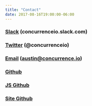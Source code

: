 ```yaml
---
title: "Contact"
date: 2017-08-16T19:00:00-06:00
---
```


### <a href="https://join.slack.com/t/concurrenceio/shared_invite/enQtMjY0MTE1NTM1NTA4LTJkYTE5OThkODRjYjI2ZDE0YjEzNGFkNzUwMjk5NzE5N2M5NWYxMjU5NjAwODhlNTg5MzAyNmQ0OTY1Zjk2OTY" target="_blank">Slack</a> (concurrenceio.slack.com)
### <a href="https://twitter.com/concurrenceio" target="_blank">Twitter</a> (@concurrenceio)
### <a href="mailto:austin@concurrence.io">Email</a> (**austin@concurrence.io**)
### <a href="https://github.com/austintgriffith/concurrence.io" target="_blank">Github</a>
### <a href="https://github.com/austintgriffith/concurrence.js" target="_blank">JS Github</a>
### <a href="https://github.com/austintgriffith/concurrence.io-site" target="_blank">Site Github</a>
